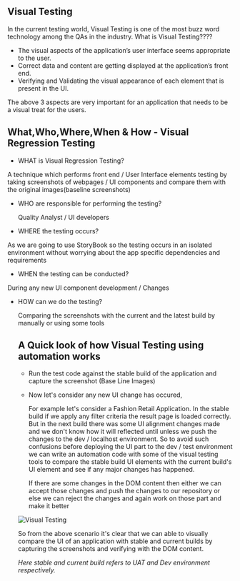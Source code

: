 ## Visual Testing

In the current testing world, Visual Testing is one of the most buzz word technology among the QAs in the industry. What is Visual Testing????

- The visual aspects of the application’s user interface seems appropriate to the user.
- Correct data and content are getting displayed at the application’s front end.
- Verifying and Validating the visual appearance of each element that is present in the UI.

The above 3 aspects are very important for an application that needs to be a visual treat for the users.

## What,Who,Where,When & How - Visual Regression Testing

- WHAT is Visual Regression Testing?
 
 A technique which performs front end / User Interface elements testing by taking screenshots of webpages / UI components and compare them with the original      images(baseline screenshots)

- WHO are responsible for performing the testing?
  
  Quality Analyst / UI developers

- WHERE the testing occurs?
 
 As we are going to use StoryBook so the testing occurs in an isolated environment without worrying about the app specific dependencies and requirements
 
- WHEN the testing can be conducted?
 
 During any new UI component development / Changes
  
- HOW can we do the testing?
  
  Comparing the screenshots with the current and the latest build by manually or using some tools
  
  ## A Quick look of how Visual Testing using automation works
   
   - Run the test code against the stable build of the application and capture the screenshot (Base Line Images)
   - Now let's consider any new UI change has occured, 
      
      For example let's consider a Fashion Retail Application. In the stable build if we apply any filter criteria the result page is loaded correctly. But in the next build there was some UI alignment changes made and we don't know how it will reflected until unless we push the changes to the dev / localhost environment. So to avoid such confusions before deploying the UI part to the dev / test environment we can write an automation code with some of the visual testing tools to compare the stable build UI elements with the current build's UI element and see if any major changes has happened.
      
      If there are some changes in the DOM content then either we can accept those changes and push the changes to our repository or else we can reject the changes and again work on those part and make it better
  
  ![Visual Testing](https://qanish.files.wordpress.com/2019/02/screenshot-difference-e1545051723765-1.png?w=1312&h=600&crop=1)
  
  So from the above scenario it's clear that we can able to visually compare the UI of an application with stable and current builds by capturing the screenshots and verifying with the DOM content.
  
  _Here stable and current build refers to UAT and Dev environment respectively._

